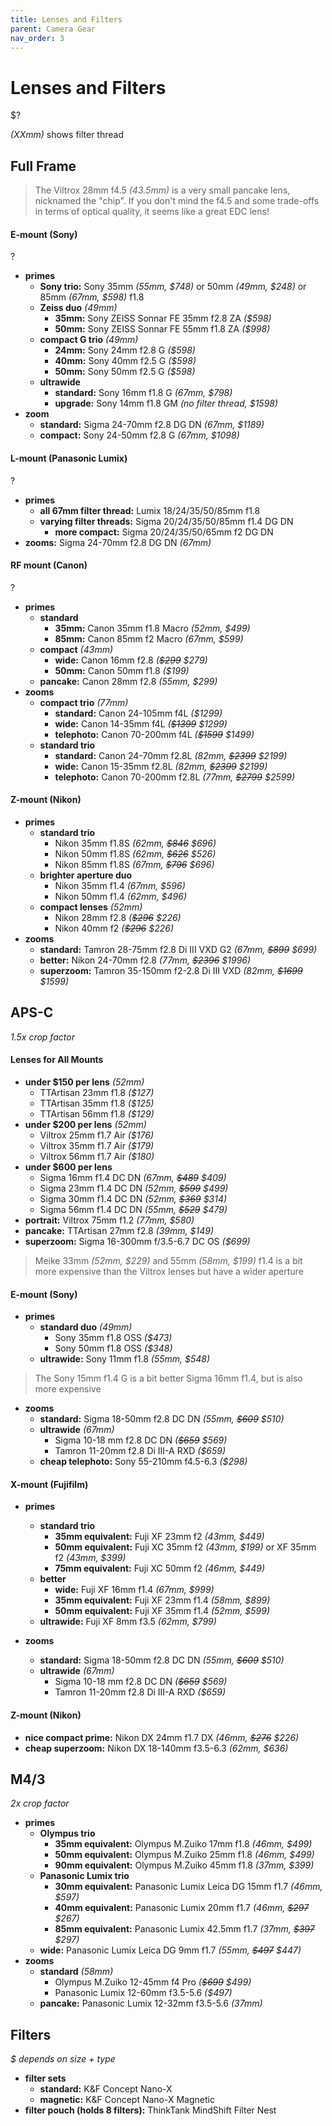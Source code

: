 ```yaml
---
title: Lenses and Filters
parent: Camera Gear
nav_order: 3
---
```

# Lenses and Filters

$?

*(XXmm)* shows filter thread

## Full Frame

> The Viltrox 28mm f4.5 *(43.5mm)* is a very small pancake lens, nicknamed the "chip". If you don't mind the f4.5 and some trade-offs in terms of optical quality, it seems like a great EDC lens!

#### E-mount (Sony)

?
- **primes**
	- **Sony trio:** Sony 35mm *(55mm, $748)* or 50mm *(49mm, $248)* or 85mm *(67mm, $598)* f1.8
	- **Zeiss duo** *(49mm)*
		- **35mm:** Sony ZEISS Sonnar FE 35mm f2.8 ZA *($598)*
		- **50mm:** Sony ZEISS Sonnar FE 55mm f1.8 ZA *($998)*
	- **compact G trio** *(49mm)*
		- **24mm:** Sony 24mm f2.8 G *($598)*
		- **40mm:** Sony 40mm f2.5 G *($598)*
		- **50mm:** Sony 50mm f2.5 G *($598)*
	- **ultrawide** 
		- **standard:** Sony 16mm f1.8 G *(67mm, $798)*
		- **upgrade:** Sony 14mm f1.8 GM *(no filter thread, $1598)*
- **zoom** 
	- **standard:** Sigma 24-70mm f2.8 DG DN *(67mm, $1189)*
	- **compact:** Sony 24-50mm f2.8 G *(67mm, $1098)*

#### L-mount (Panasonic Lumix)

?
- **primes** 
	- **all 67mm filter thread:** Lumix 18/24/35/50/85mm f1.8
	- **varying filter threads:** Sigma 20/24/35/50/85mm f1.4 DG DN
		- **more compact:** Sigma 20/24/35/50/65mm f2 DG DN
- **zooms:** Sigma 24-70mm f2.8 DG DN *(67mm)*

#### RF mount (Canon)

?
- **primes**
	- **standard** 
		- **35mm:** Canon 35mm f1.8 Macro *(52mm, $499)* 
		- **85mm:** Canon 85mm f2 Macro *(67mm, $599)*
	- **compact** *(43mm)*
		- **wide:** Canon 16mm f2.8 *(~~$299~~ $279)*
		- **50mm:** Canon 50mm f1.8 *($199)*
	- **pancake:** Canon 28mm f2.8 *(55mm, $299)*
- **zooms** 
	- **compact trio** *(77mm)*
		- **standard:** Canon 24-105mm f4L *($1299)*
		- **wide:** Canon 14-35mm f4L *(~~$1399~~ $1299)*
		- **telephoto:** Canon 70-200mm f4L *(~~$1599~~ $1499)*
	- **standard trio**
		- **standard:** Canon 24-70mm f2.8L  *(82mm, ~~$2399~~ $2199)*
		- **wide:** Canon 15-35mm f2.8L *(82mm, ~~$2399~~ $2199)*
		- **telephoto:** Canon 70-200mm f2.8L *(77mm, ~~$2799~~ $2599)*

#### Z-mount (Nikon)

- **primes**
	- **standard trio** 
		- Nikon 35mm f1.8S *(62mm, ~~$846~~ $696)*
		- Nikon 50mm f1.8S *(62mm, ~~$626~~ $526)* 
		- Nikon 85mm f1.8S *(67mm, ~~$796~~ $696)*
	- **brighter aperture duo** 
		- Nikon 35mm f1.4 *(67mm, $596)*
		- Nikon 50mm f1.4 *(62mm, $496)* 
	- **compact lenses** *(52mm)*
		- Nikon 28mm f2.8 *(~~$296~~ $226)*
		- Nikon 40mm f2 *(~~$296~~ $226)*
- **zooms** 
	- **standard:** Tamron 28-75mm f2.8 Di III VXD G2 *(67mm, ~~$899~~ $699)*
	- **better:** Nikon 24-70mm f2.8 *(77mm, ~~$2396~~ $1996)*
	- **superzoom:** Tamron 35-150mm f2-2.8 Di III VXD *(82mm, ~~$1699~~ $1599)*

## APS-C

*1.5x crop factor*

#### Lenses for All Mounts

- **under $150 per lens** *(52mm)*
	- TTArtisan 23mm f1.8 *($127)*
	- TTArtisan 35mm f1.8 *($125)*
	- TTArtisan 56mm f1.8 *($129)*
- **under $200 per lens** *(52mm)* 
	- Viltrox 25mm f1.7 Air *($176)*
	- Viltrox 35mm f1.7 Air *($179)*
	- Viltrox 56mm f1.7 Air *($180)*
- **under $600 per lens** 
	- Sigma 16mm f1.4 DC DN *(67mm, ~~$489~~ $409)* 
	- Sigma 23mm f1.4 DC DN *(52mm, ~~$599~~ $499)*
	- Sigma 30mm f1.4 DC DN *(52mm, ~~$369~~ $314)* 
	- Sigma 56mm f1.4 DC DN *(55mm, ~~$529~~ $479)*
- **portrait:** Viltrox 75mm f1.2 *(77mm, $580)*
- **pancake:** TTArtisan 27mm f2.8 *(39mm, $149)*
- **superzoom:** Sigma 16-300mm f/3.5-6.7 DC OS *($699)*

> Meike 33mm *(52mm, $229)* and 55mm *(58mm, $199)* f1.4 is a bit more expensive than the Viltrox lenses but have a wider aperture

#### E-mount (Sony)

- **primes** 
	- **standard duo** *(49mm)*
		- Sony 35mm f1.8 OSS *($473)*
		- Sony 50mm f1.8 OSS *($348)*
	- **ultrawide:** Sony 11mm f1.8 *(55mm, $548)*

> The Sony 15mm f1.4 G is a bit better Sigma 16mm f1.4, but is also more expensive

- **zooms**
	- **standard:** Sigma 18-50mm f2.8 DC DN *(55mm, ~~$609~~ $510)*
	- **ultrawide** *(67mm)* 
		- Sigma 10-18 mm f2.8 DC DN *(~~$659~~ $569)*
		- Tamron 11-20mm f2.8 Di III-A RXD *($659)*
	- **cheap telephoto:** Sony 55-210mm f4.5-6.3 *($298)*

#### X-mount (Fujifilm)

- **primes** 
	- **standard trio** 
		- **35mm equivalent:** Fuji XF 23mm f2 *(43mm, $449)* 
		- **50mm equivalent:** Fuji XC 35mm f2 *(43mm, $199)* or XF 35mm f2 *(43mm, $399)*
		- **75mm equivalent:** Fuji XC 50mm f2 *(46mm, $449)*
	- **better** 
		- **wide:** Fuji XF 16mm f1.4 *(67mm, $999)*
		- **35mm equivalent:** Fuji XF 23mm f1.4 *(58mm, $899)*
		- **50mm equivalent:** Fuji XF 35mm f1.4 *(52mm, $599)*
	- **ultrawide:** Fuji XF 8mm f3.5 *(62mm, $799)*

- **zooms** 
	- **standard:** Sigma 18-50mm f2.8 DC DN *(55mm, ~~$609~~ $510)*
	- **ultrawide** *(67mm)* 
		- Sigma 10-18 mm f2.8 DC DN *(~~$659~~ $569)*
		- Tamron 11-20mm f2.8 Di III-A RXD *($659)*

#### Z-mount (Nikon)

- **nice compact prime:** Nikon DX 24mm f1.7 DX *(46mm, ~~$276~~ $226)*
- **cheap superzoom:** Nikon DX 18-140mm f3.5-6.3 *(62mm, $636)*

## M4/3

*2x crop factor*

- **primes**
	- **Olympus trio**
		- **35mm equivalent:** Olympus M.Zuiko 17mm f1.8 *(46mm, $499)* 
		- **50mm equivalent:** Olympus M.Zuiko 25mm f1.8 *(46mm, $499)* 
		- **90mm equivalent:** Olympus M.Zuiko 45mm f1.8 *(37mm, $399)* 
	- **Panasonic Lumix trio**
		- **30mm equivalent:** Panasonic Lumix Leica DG 15mm f1.7 *(46mm, $597)*
		- **40mm equivalent:** Panasonic Lumix 20mm f1.7 *(46mm, ~~$297~~ $267)* 
		- **85mm equivalent:** Panasonic Lumix 42.5mm f1.7 *(37mm, ~~$397~~ $297)* 
	- **wide:** Panasonic Lumix Leica DG 9mm f1.7 *(55mm, ~~$497~~ $447)*
- **zooms**
	- **standard**  *(58mm)*
		- Olympus M.Zuiko 12-45mm f4 Pro *(~~$699~~ $499)*
		- Panasonic Lumix 12-60mm f3.5-5.6 *($497)*
	- **pancake:** Panasonic Lumix 12-32mm f3.5-5.6 *(37mm)*

## Filters

*$ depends on size + type*
- **filter sets**
	- **standard:** K&F Concept Nano-X
	- **magnetic:** K&F Concept Nano-X Magnetic
- **filter pouch (holds 8 filters):** ThinkTank MindShift Filter Nest